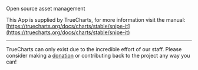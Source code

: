Open source asset management

This App is supplied by TrueCharts, for more information visit the manual: [https://truecharts.org/docs/charts/stable/snipe-it](https://truecharts.org/docs/charts/stable/snipe-it)

---

TrueCharts can only exist due to the incredible effort of our staff.
Please consider making a [donation](https://truecharts.org/docs/about/sponsor) or contributing back to the project any way you can!
